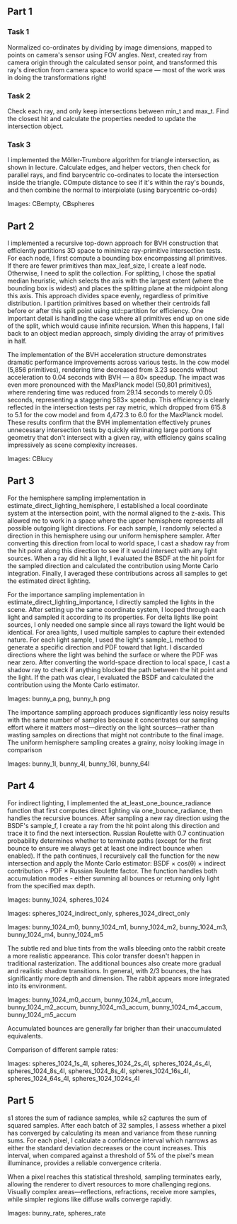 ## Part 1

### Task 1

Normalized co-ordinates by dividing by image dimensions, mapped to points on camera's sensor using FOV angles. Next, created ray from camera origin through the calculated sensor point, and transformed this ray's direction from camera space to world space — most of the work was in doing the transformations right!

### Task 2
Check each ray, and only keep intersections between min_t and max_t. Find the closest hit and calculate the properties needed to update the intersection object.


### Task 3
I implemented the Möller-Trumbore algorithm for triangle intersection, as shown in lecture. Calculate edges, and helper vectors, then check for parallel rays, and find barycentric co-ordinates to locate the intersection inside the triangle. COmpute distance to see if it's within the ray's bounds, and then combine the normal to interpiolate (using barycentric co-ords)

Images: CBempty, CBspheres


## Part 2

I implemented a recursive top-down approach for BVH construction that efficiently partitions 3D space to minimize ray-primitive intersection tests. For each node, I first compute a bounding box encompassing all primitives. If there are fewer primitives than max_leaf_size, I create a leaf node. Otherwise, I need to split the collection.
For splitting, I chose the spatial median heuristic, which selects the axis with the largest extent (where the bounding box is widest) and places the splitting plane at the midpoint along this axis. This approach divides space evenly, regardless of primitive distribution. I partition primitives based on whether their centroids fall before or after this split point using std::partition for efficiency.
One important detail is handling the case where all primitives end up on one side of the split, which would cause infinite recursion. When this happens, I fall back to an object median approach, simply dividing the array of primitives in half.


The implementation of the BVH acceleration structure demonstrates dramatic performance improvements across various tests. In the cow model (5,856 primitives), rendering time decreased from 3.23 seconds without acceleration to 0.04 seconds with BVH — a 80× speedup. The impact was even more pronounced with the MaxPlanck model (50,801 primitives), where rendering time was reduced from 29.14 seconds to merely 0.05 seconds, representing a staggering 583× speedup. This efficiency is clearly reflected in the intersection tests per ray metric, which dropped from 615.8 to 5.1 for the cow model and from 4,472.3 to 6.0 for the MaxPlanck model. These results confirm that the BVH implementation effectively prunes unnecessary intersection tests by quickly eliminating large portions of geometry that don't intersect with a given ray, with efficiency gains scaling impressively as scene complexity increases.

Images: CBlucy

## Part 3

For the hemisphere sampling implementation in estimate_direct_lighting_hemisphere, I established a local coordinate system at the intersection point, with the normal aligned to the z-axis. This allowed me to work in a space where the upper hemisphere represents all possible outgoing light directions. For each sample, I randomly selected a direction in this hemisphere using our uniform hemisphere sampler. After converting this direction from local to world space, I cast a shadow ray from the hit point along this direction to see if it would intersect with any light sources. When a ray did hit a light, I evaluated the BSDF at the hit point for the sampled direction and calculated the contribution using Monte Carlo integration. Finally, I averaged these contributions across all samples to get the estimated direct lighting. 

For the importance sampling implementation in estimate_direct_lighting_importance, I directly sampled the lights in the scene. After setting up the same coordinate system, I looped through each light and sampled it according to its properties. For delta lights like point sources, I only needed one sample since all rays toward the light would be identical. For area lights, I used multiple samples to capture their extended nature. For each light sample, I used the light's sample_L method to generate a specific direction and PDF toward that light. I discarded directions where the light was behind the surface or where the PDF was near zero. After converting the world-space direction to local space, I cast a shadow ray to check if anything blocked the path between the hit point and the light. If the path was clear, I evaluated the BSDF and calculated the contribution using the Monte Carlo estimator.

Images: bunny_a.png, bunny_h.png

The importance sampling approach produces significantly less noisy results with the same number of samples because it concentrates our sampling effort where it matters most—directly on the light sources—rather than wasting samples on directions that might not contribute to the final image. The uniform hemisphere sampling creates a grainy, noisy looking image in comparison

Images: bunny_1l, bunny_4l, bunny_16l, bunny_64l

## Part 4

For indirect lighting, I implemented the at_least_one_bounce_radiance function that first computes direct lighting via one_bounce_radiance, then handles the recursive bounces. After sampling a new ray direction using the BSDF's sample_f, I create a ray from the hit point along this direction and trace it to find the next intersection. Russian Roulette with 0.7 continuation probability determines whether to terminate paths (except for the first bounce to ensure we always get at least one indirect bounce when enabled). If the path continues, I recursively call the function for the new intersection and apply the Monte Carlo estimator: BSDF × cos(θ) × indirect contribution ÷ PDF × Russian Roulette factor. The function handles both accumulation modes - either summing all bounces or returning only light from the specified max depth.

Images: bunny_1024, spheres_1024

Images: spheres_1024_indirect_only, spheres_1024_direct_only

Images: bunny_1024_m0, bunny_1024_m1, bunny_1024_m2, bunny_1024_m3, bunny_1024_m4, bunny_1024_m5


The subtle red and blue tints from the walls bleeding onto the rabbit create a more realistic appearance. This color transfer doesn't happen in traditional rasterization. The additional bounces also create more gradual and realistic shadow transitions. In general, with 2/3 bounces, the has significantly more depth and dimension. The rabbit appears more integrated into its environment.

Images: bunny_1024_m0_accum, bunny_1024_m1_accum, bunny_1024_m2_accum, bunny_1024_m3_accum, bunny_1024_m4_accum, bunny_1024_m5_accum

Accumulated bounces are generally far brigher than their unaccumulated equivalents.


Comparison of different sample rates:

Images: spheres_1024_1s_4l, spheres_1024_2s_4l, spheres_1024_4s_4l, spheres_1024_8s_4l, spheres_1024_8s_4l, spheres_1024_16s_4l, spheres_1024_64s_4l, spheres_1024_1024s_4l

## Part 5

s1 stores the sum of radiance samples, while s2 captures the sum of squared samples. After each batch of 32 samples, I assess whether a pixel has converged by calculating its mean and variance from these running sums.  For each pixel, I calculate a confidence interval which narrows as either the standard deviation decreases or the count increases. This interval, when compared against a threshold of 5% of the pixel's mean illuminance, provides a reliable convergence criteria.

When a pixel reaches this statistical threshold, sampling terminates early, allowing the renderer to divert resources to more challenging regions. Visually complex areas—reflections, refractions, receive more samples, while simpler regions like diffuse walls converge rapidly. 

Images: bunny_rate, spheres_rate